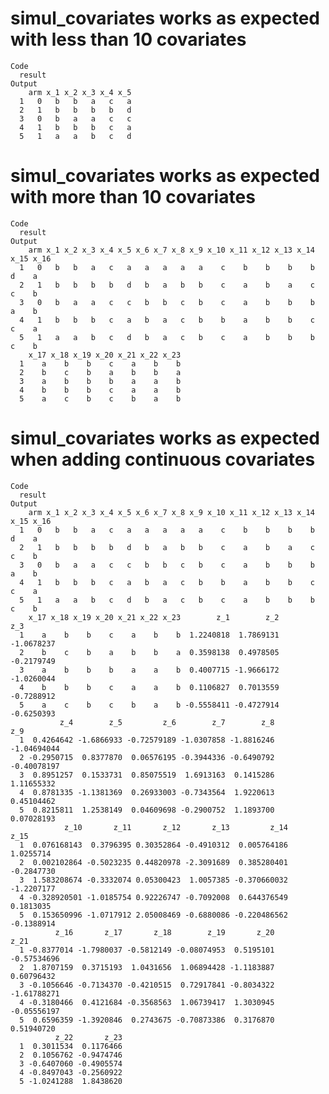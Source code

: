 # simul_covariates works as expected with less than 10 covariates

    Code
      result
    Output
        arm x_1 x_2 x_3 x_4 x_5
      1   0   b   b   a   c   a
      2   1   b   b   b   b   d
      3   0   b   a   a   c   c
      4   1   b   b   b   c   a
      5   1   a   a   b   c   d

# simul_covariates works as expected with more than 10 covariates

    Code
      result
    Output
        arm x_1 x_2 x_3 x_4 x_5 x_6 x_7 x_8 x_9 x_10 x_11 x_12 x_13 x_14 x_15 x_16
      1   0   b   b   a   c   a   a   a   a   a    c    b    b    b    b    d    a
      2   1   b   b   b   b   d   b   a   b   b    c    a    b    a    c    c    b
      3   0   b   a   a   c   c   b   b   c   b    c    a    b    b    b    a    b
      4   1   b   b   b   c   a   b   a   c   b    b    a    b    b    c    c    a
      5   1   a   a   b   c   d   b   a   c   b    c    a    b    b    b    c    b
        x_17 x_18 x_19 x_20 x_21 x_22 x_23
      1    a    b    b    c    a    b    b
      2    b    c    b    a    b    b    a
      3    a    b    b    b    a    a    b
      4    b    b    b    c    a    a    b
      5    a    c    b    c    b    a    b

# simul_covariates works as expected when adding continuous covariates

    Code
      result
    Output
        arm x_1 x_2 x_3 x_4 x_5 x_6 x_7 x_8 x_9 x_10 x_11 x_12 x_13 x_14 x_15 x_16
      1   0   b   b   a   c   a   a   a   a   a    c    b    b    b    b    d    a
      2   1   b   b   b   b   d   b   a   b   b    c    a    b    a    c    c    b
      3   0   b   a   a   c   c   b   b   c   b    c    a    b    b    b    a    b
      4   1   b   b   b   c   a   b   a   c   b    b    a    b    b    c    c    a
      5   1   a   a   b   c   d   b   a   c   b    c    a    b    b    b    c    b
        x_17 x_18 x_19 x_20 x_21 x_22 x_23        z_1        z_2        z_3
      1    a    b    b    c    a    b    b  1.2240818  1.7869131 -1.0678237
      2    b    c    b    a    b    b    a  0.3598138  0.4978505 -0.2179749
      3    a    b    b    b    a    a    b  0.4007715 -1.9666172 -1.0260044
      4    b    b    b    c    a    a    b  0.1106827  0.7013559 -0.7288912
      5    a    c    b    c    b    a    b -0.5558411 -0.4727914 -0.6250393
               z_4        z_5         z_6        z_7        z_8         z_9
      1  0.4264642 -1.6866933 -0.72579189 -1.0307858 -1.8816246 -1.04694044
      2 -0.2950715  0.8377870  0.06576195 -0.3944336 -0.6490792 -0.40078197
      3  0.8951257  0.1533731  0.85075519  1.6913163  0.1415286  1.11655332
      4  0.8781335 -1.1381369  0.26933003 -0.7343564  1.9220613  0.45104462
      5  0.8215811  1.2538149  0.04609698 -0.2900752  1.1893700  0.07028193
                z_10       z_11       z_12       z_13         z_14       z_15
      1  0.076168143  0.3796395 0.30352864 -0.4910312  0.005764186  1.0255714
      2  0.002102864 -0.5023235 0.44820978 -2.3091689  0.385280401 -0.2847730
      3  1.583208674 -0.3332074 0.05300423  1.0057385 -0.370660032 -1.2207177
      4 -0.328920501 -1.0185754 0.92226747 -0.7092008  0.644376549  0.1813035
      5  0.153650996 -1.0717912 2.05008469 -0.6880086 -0.220486562 -0.1388914
              z_16       z_17       z_18        z_19       z_20        z_21
      1 -0.8377014 -1.7980037 -0.5812149 -0.08074953  0.5195101 -0.57534696
      2  1.8707159  0.3715193  1.0431656  1.06894428 -1.1183887  0.60796432
      3 -0.1056646 -0.7134370 -0.4210515  0.72917841 -0.8034322 -1.61788271
      4 -0.3180466  0.4121684 -0.3568563  1.06739417  1.3030945 -0.05556197
      5  0.6596359 -1.3920846  0.2743675 -0.70873386  0.3176870  0.51940720
              z_22       z_23
      1  0.3011534  0.1176466
      2  0.1056762 -0.9474746
      3 -0.6407060 -0.4905574
      4 -0.8497043 -0.2560922
      5 -1.0241288  1.8438620

